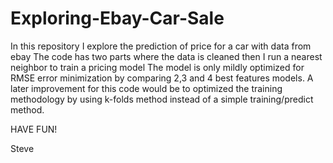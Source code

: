 # Exploring-Ebay-Car-Sale
In this repository I explore the prediction of price for a car with data from ebay
The code has two parts where the data is cleaned then I run a nearest neighbor to train a pricing model
The model is only mildly optimized for RMSE error minimization by comparing 2,3 and 4 best features models.
A later improvement for this code would be to optimized the training methodology by using k-folds method instead of a simple training/predict method.

HAVE FUN!

Steve
